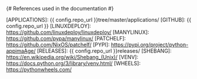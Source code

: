 {# References used in the documentation #}

[APPIMAGE]: https://appimage.org/
[APPIMAGE_APPRUN]: https://docs.appimage.org/introduction/software-overview.html#apprun
[APPIMAGE_DESKTOP]: https://docs.appimage.org/reference/desktop-integration.html#
[APPIMAGE_ENV]: https://docs.appimage.org/packaging-guide/environment-variables.html
[APPIMAGE_XML]: https://docs.appimage.org/packaging-guide/optional/appstream.html
[APPIMAGETOOL]: https://appimage.github.io/appimagetool/
[APPLICATIONS]: {{ config.repo_url }}tree/master/applications/
[GITHUB]: {{ config.repo_url }}
[LINUXDEPLOY]: https://github.com/linuxdeploy/linuxdeploy/
[MANYLINUX]: https://github.com/pypa/manylinux/
[PATCHELF]: https://github.com/NixOS/patchelf/
[PYPI]: https://pypi.org/project/python-appimaAge/
[RELEASES]: {{ config.repo_url }}releases/
[SHEBANG]: https://en.wikipedia.org/wiki/Shebang_(Unix)/
[VENV]: https://docs.python.org/3/library/venv.html/
[WHEELS]: https://pythonwheels.com/
